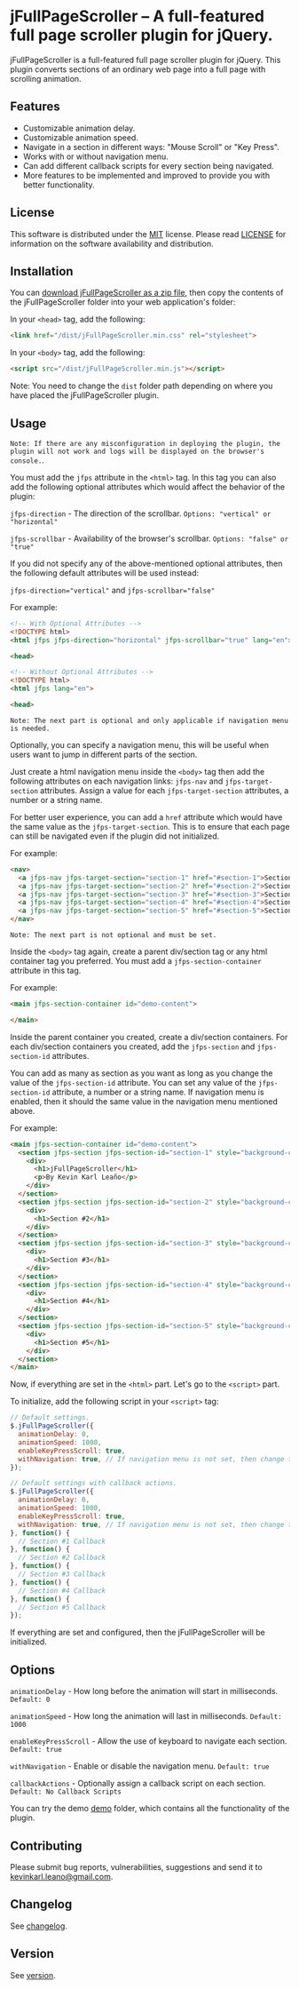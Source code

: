 # jFullPageScroller – A full-featured full page scroller plugin for jQuery.

jFullPageScroller is a full-featured full page scroller plugin for jQuery. This plugin converts sections of an ordinary web page into a full page with scrolling animation.

## Features
- Customizable animation delay.
- Customizable animation speed.
- Navigate in a section in different ways: "Mouse Scroll" or "Key Press".
- Works with or without navigation menu.
- Can add different callback scripts for every section being navigated.
- More features to be implemented and improved to provide you with better functionality.

## License
This software is distributed under the [MIT](https://opensource.org/licenses/MIT) license. Please read [LICENSE](https://github.com/kevinkarl22/jFullPageScroller/blob/main/LICENSE) for information on the software availability and distribution.

## Installation
You can [download jFullPageScroller as a zip file](https://github.com/kevinkarl22/jFullPageScroller/archive/main.zip), then copy the contents of the jFullPageScroller folder into your web application's folder:

In your `<head>` tag, add the following:
```html
<link href="/dist/jFullPageScroller.min.css" rel="stylesheet">
```

In your `<body>` tag, add the following:
```html
<script src="/dist/jFullPageScroller.min.js"></script>
```

Note: You need to change the `dist` folder path depending on where you have placed the jFullPageScroller plugin.

## Usage

`Note: If there are any misconfiguration in deploying the plugin, the plugin will not work and logs will be displayed on the browser's console.`.

You must add the `jfps` attribute in the `<html>` tag. In this tag you can also add the following optional attributes which would affect the behavior of the plugin:

`jfps-direction` - The direction of the scrollbar. `Options: "vertical" or "horizontal"`

`jfps-scrollbar` - Availability of the browser's scrollbar. `Options: "false" or "true"`

If you did not specify any of the above-mentioned optional attributes, then the following default attributes will be used instead:

`jfps-direction="vertical"` and `jfps-scrollbar="false"`

For example:
```html
<!-- With Optional Attributes -->
<!DOCTYPE html>
<html jfps jfps-direction="horizontal" jfps-scrollbar="true" lang="en">

<head>

<!-- Without Optional Attributes -->
<!DOCTYPE html>
<html jfps lang="en">

<head>
```

`Note: The next part is optional and only applicable if navigation menu is needed.`

Optionally, you can specify a navigation menu, this will be useful when users want to jump in different parts of the section.

Just create a html navigation menu inside the `<body>` tag then add the following attributes on each navigation links: `jfps-nav` and `jfps-target-section` attributes. Assign a value for each `jfps-target-section` attributes, a number or a string name.

For better user experience, you can add a `href` attribute which would have the same value as the `jfps-target-section`. This is to ensure that each page can still be navigated even if the plugin did not initialized.

For example:
```html
<nav>
  <a jfps-nav jfps-target-section="section-1" href="#section-1">Section #1</a>
  <a jfps-nav jfps-target-section="section-2" href="#section-2">Section #2</a>
  <a jfps-nav jfps-target-section="section-3" href="#section-3">Section #3</a>
  <a jfps-nav jfps-target-section="section-4" href="#section-4">Section #4</a>
  <a jfps-nav jfps-target-section="section-5" href="#section-5">Section #5</a>
</nav>
```

`Note: The next part is not optional and must be set.`

Inside the `<body>` tag again, create a parent div/section tag or any html container tag you preferred. You must add a `jfps-section-container` attribute in this tag.

For example:
```html
<main jfps-section-container id="demo-content">

</main>
```

Inside the parent container you created, create a div/section containers. For each div/section containers you created, add the `jfps-section` and `jfps-section-id` attributes.

You can add as many as section as you want as long as you change the value of the `jfps-section-id` attribute. You can set any value of the `jfps-section-id` attribute, a number or a string name. If navigation menu is enabled, then it should the same value in the navigation menu mentioned above.

For example:
```html
<main jfps-section-container id="demo-content">
  <section jfps-section jfps-section-id="section-1" style="background-color: cyan;">
    <div>
      <h1>jFullPageScroller</h1>
      <p>By Kevin Karl Leaño</p>
    </div>
  </section>
  <section jfps-section jfps-section-id="section-2" style="background-color: lightgreen;">
    <div>
      <h1>Section #2</h1>
    </div>
  </section>
  <section jfps-section jfps-section-id="section-3" style="background-color: orange;">
    <div>
      <h1>Section #3</h1>
    </div>
  </section>
  <section jfps-section jfps-section-id="section-4" style="background-color: maroon;">
    <div>
      <h1>Section #4</h1>
    </div>
  </section>
  <section jfps-section jfps-section-id="section-5" style="background-color: gray;">
    <div>
      <h1>Section #5</h1>
    </div>
  </section>
</main>
```

Now, if everything are set in the `<html>` part. Let's go to the `<script>` part.

To initialize, add the following script in your `<script>` tag:

```javascript
// Default settings.
$.jFullPageScroller({
  animationDelay: 0,
  animationSpeed: 1000,
  enableKeyPressScroll: true,
  withNavigation: true, // If navigation menu is not set, then change this to "false".
});
```

```javascript
// Default settings with callback actions.
$.jFullPageScroller({
  animationDelay: 0,
  animationSpeed: 1000,
  enableKeyPressScroll: true,
  withNavigation: true, // If navigation menu is not set, then change this to "false".
}, function() {
  // Section #1 Callback
}, function() {
  // Section #2 Callback
}, function() {
  // Section #3 Callback
}, function() {
  // Section #4 Callback
}, function() {
  // Section #5 Callback
});
```

If everything are set and configured, then the jFullPageScroller will be initialized.

## Options
`animationDelay` - How long before the animation will start in milliseconds. `Default: 0`

`animationSpeed` - How long the animation will last in milliseconds. `Default: 1000`

`enableKeyPressScroll` - Allow the use of keyboard to navigate each section. `Default: true`

`withNavigation` - Enable or disable the navigation menu. `Default: true`

`callbackActions` - Optionally assign a callback script on each section. `Default: No Callback Scripts`

You can try the demo [demo](https://github.com/kevinkarl22/jFullPageScroller/tree/main/demo) folder, which contains all the functionality of the plugin.

## Contributing
Please submit bug reports, vulnerabilities, suggestions and send it to <a href="mailto:kevinkarl.leano@gmail.com">kevinkarl.leano@gmail.com</a>.

## Changelog
See [changelog](https://github.com/kevinkarl22/jFullPageScroller/blob/main/CHANGELOG.md).

## Version
See [version](https://github.com/kevinkarl22/jFullPageScroller/blob/main/VERSION).
